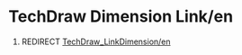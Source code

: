 # TechDraw Dimension Link/en
1.  REDIRECT [TechDraw\_LinkDimension/en](TechDraw_LinkDimension/en.md)
